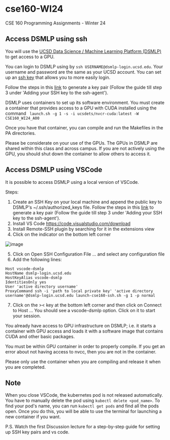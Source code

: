 # cse160-WI24
CSE 160 Programming Assignments - Winter 24

## Access DSMLP using ssh

You will use the [UCSD Data Science / Machine Learning Platform (DSMLP)](https://support.ucsd.edu/its?id=kb_article_view&sys_kb_id=fda9846287908954947a0fa8cebb352b) to get access to a GPU. 

You can login to DSMLP using by `ssh USERNAME@dsmlp-login.ucsd.edu`. Your username and password are the same as your UCSD account. You can set up an [ssh key](https://support.ucsd.edu/services?id=kb_article_view&sys_kb_id=711d8e9e1b7b34d473462fc4604bcb47) that allows you to more easily login. 

Follow the steps in this [link](https://docs.github.com/en/authentication/connecting-to-github-with-ssh/generating-a-new-ssh-key-and-adding-it-to-the-ssh-agent?platform=mac#adding-your-ssh-key-to-the-ssh-agent) to generate a key pair (Follow the guide till step 3 under 'Adding your SSH key to the ssh-agent').

DSMLP uses containers to set up its software environment. You must create a container that provides access to a GPU with CUDA installed using the command ` launch.sh -g 1 -s -i ucsdets/nvcr-cuda:latest -W CSE160_WI24_A00`

Once you have that container, you can compile and run the Makefiles in the PA directories.

Please be considerate on your use of the GPUs. The GPUs in DSMLP are shared within this class and across campus. If you are not actively using the GPU, you should shut down the container to allow others to access it.


## Access DSMLP using VSCode

It is possible to access DSMLP using a local version of VSCode. 

Steps:

1. Create an SSH Key on your local machine and append the public key to DSMLP's ~/.ssh/authorized_keys file. Follow the steps in this [link](https://docs.github.com/en/authentication/connecting-to-github-with-ssh/generating-a-new-ssh-key-and-adding-it-to-the-ssh-agent?platform=mac#adding-your-ssh-key-to-the-ssh-agent) to generate a key pair (Follow the guide till step 3 under 'Adding your SSH key to the ssh-agent').
2. Install VS Code https://code.visualstudio.com/download
3. Install Remote-SSH plugin by searching for it in the extensions view
4. Click on the indicator on the bottom left corner

![image](https://user-images.githubusercontent.com/43923184/148268541-202b9806-7d08-415b-ad4d-7b4d04916388.png)

5. Click on Open SSH Configuration File ... and select any configuration file
6. Add the following lines:

```
Host vscode-dsmlp
HostName dsmlp-login.ucsd.edu
HostKeyAlias vscode-dsmlp
IdentitiesOnly yes
User 'active directory username'
ProxyCommand ssh -i 'path to local private key' 'active directory username'@dsmlp-login.ucsd.edu launch-cse160-ssh.sh -g 1 -p normal
```

7. Click on the >< key at the bottom left corner and then click on Connect to Host ... You should see a vscode-dsmlp option. Click on it to start your session. 


You already have access to GPU infrastructure on DSMLP; i.e. it starts a container with GPU access and loads it with a software image that contains CUDA and other basic packages. 

You must be within GPU container in order to properly compile. If you get an error about not having access to nvcc, then you are not in the container.

Please only use the container when you are compiling and release it when you are completed.

## Note
When you close VSCode, the kubernetes pod is not released automatically. You have to manually delete the pod using `kubectl delete <pod_name>`.
To find your pod's name, you can run `kubectl get pods` and find all the pods open. Once you do this, you will be able to use the terminal for launching a new container if you want.

P.S. Watch the first Discussion lecture for a step-by-step guide for setting up SSH key pairs and vs code.
